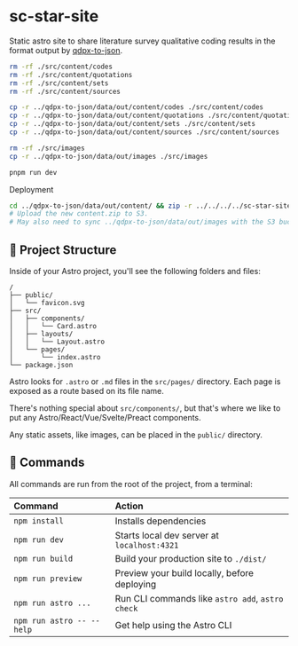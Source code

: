 # sc-star-site

Static astro site to share literature survey qualitative coding results in the format output by [qdpx-to-json](https://github.com/keller-mark/qdpx-to-json).


```sh
rm -rf ./src/content/codes
rm -rf ./src/content/quotations
rm -rf ./src/content/sets
rm -rf ./src/content/sources

cp -r ../qdpx-to-json/data/out/content/codes ./src/content/codes
cp -r ../qdpx-to-json/data/out/content/quotations ./src/content/quotations
cp -r ../qdpx-to-json/data/out/content/sets ./src/content/sets
cp -r ../qdpx-to-json/data/out/content/sources ./src/content/sources

rm -rf ./src/images
cp -r ../qdpx-to-json/data/out/images ./src/images

pnpm run dev
```

Deployment

```sh
cd ../qdpx-to-json/data/out/content/ && zip -r ../../../../sc-star-site/content.zip . && cd -
# Upload the new content.zip to S3.
# May also need to sync ../qdpx-to-json/data/out/images with the S3 bucket's images/ directory.
```

## 🚀 Project Structure

Inside of your Astro project, you'll see the following folders and files:

```text
/
├── public/
│   └── favicon.svg
├── src/
│   ├── components/
│   │   └── Card.astro
│   ├── layouts/
│   │   └── Layout.astro
│   └── pages/
│       └── index.astro
└── package.json
```

Astro looks for `.astro` or `.md` files in the `src/pages/` directory. Each page is exposed as a route based on its file name.

There's nothing special about `src/components/`, but that's where we like to put any Astro/React/Vue/Svelte/Preact components.

Any static assets, like images, can be placed in the `public/` directory.

## 🧞 Commands

All commands are run from the root of the project, from a terminal:

| Command                   | Action                                           |
| :------------------------ | :----------------------------------------------- |
| `npm install`             | Installs dependencies                            |
| `npm run dev`             | Starts local dev server at `localhost:4321`      |
| `npm run build`           | Build your production site to `./dist/`          |
| `npm run preview`         | Preview your build locally, before deploying     |
| `npm run astro ...`       | Run CLI commands like `astro add`, `astro check` |
| `npm run astro -- --help` | Get help using the Astro CLI                     |

